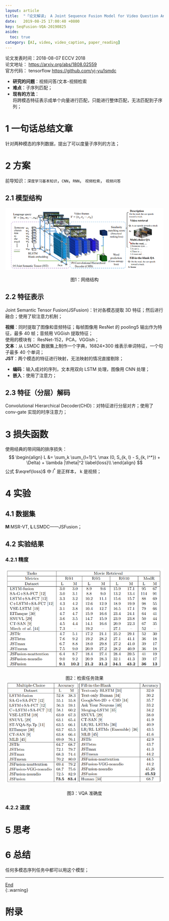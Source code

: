 ```yaml
---
layout: article
title:  "「论文解读」 A Joint Sequence Fusion Model for Video Question Answering and Retrieval"
date:   2019-08-25 17:00:40 +0800
key: SeqFusion-VQA-20190825
aside:
  toc: true
category: [AI, video, video_caption, paper_reading]
---
```

<span id='head'></span>   

>
论文发表时间：2018-08-07 ECCV 2018        
论文地址： <https://arxiv.org/abs/1808.02559>  
官方代码： tensorflow <https://github.com/yj-yu/lsmdc>   

- **研究的问题**：视频问答/文本-视频检索      
- **难点**：子序列匹配；     
- **现有的方法**：   
  将跨模态特征表示成单个向量进行匹配，只能进行整体匹配，无法匹配到子序列；      

# 1 一句话总结文章
针对两种模态的序列数据，提出了可以度量子序列的方法；    

# 2 方案
前导知识：`深度学习基本知识`，`CNN`，`RNN`， `视频检索`， `视频问答`     

## 2.1 模型结构
<center class="half">
  <img src="/assets/images/video/caption/SeqFusion-VQA/net.png" />&emsp;<br>图1：网络结构   
</center>


## 2.2 特征表示
Joint Semantic Tensor Fusion(JSFusion)：针对各模态提取 3D 特征；然后进行融合；使用了软注意力机制；         

**视频**：同时提取了图像和音频特征；每帧图像用 ResNet 的 pooling5 输出作为特征，最多 40 帧；音频用 VGGish 提取特征；    
使用的模块有： ResNet-152，PCA，VGGish；         
**文本**：从 LSMDC 数据集上制作一个字典，16824×300 维表示单词特征，一个句子最多 40 个单词；        
**JST**：两个模态的特征进行映射，无法映射的情况直接剔除；     
- **编码**：输入成对的序列，文本用双向 LSTM 处理，图像用 CNN 处理；        
- **嵌入**：使用了注意力；   

## 2.3 特征（分层）解码
Convolutional Hierarchical Decoder(CHD)：对特征进行分层对齐；使用了 conv-gate 实现的时序注意力；      


# 3 损失函数
使用经典的带间隔的排序损失：    
$$
\begin{align}   
L &= \sum_k \sum_{l=1}^L \max (0, S_{k, l} - S_{k, l^*}) + \Delta) + \lambda |\theta|^2 \label{loss}\\
\end{align}
$$
公式 $\eqref{loss}$ 中 $l^*$ 是正样本， k 是视频；   


# 4 实验
## 4.1 数据集
**M**:MSR-VT, **L**:LSMDC——JSFusion；        

## 4.2 实验结果

### 4.2.1 精度
<center class="half">
  <img src="/assets/images/video/caption/SeqFusion-VQA/retrieval_result.png" />&emsp;<br>图2：检索任务效果   
</center>


<center class="half">
  <img src="/assets/images/video/caption/SeqFusion-VQA/vqa_result.png" />&emsp;<br>图3：VQA 准确度   
</center>


### 4.2.2 速度


# 5 思考

# 6 总结
任何多模态序列任务中都可以用这个模型；   



------------------
[End](#head)   
{:.warning}  


# 附录
